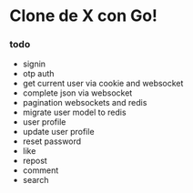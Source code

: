 # Clone de X con Go!

### todo

-   signin
-   otp auth
-   get current user via cookie and websocket
-   complete json via websocket
-   pagination websockets and redis
-   migrate user model to redis
-   user profile
-   update user profile
-   reset password
-   like
-   repost
-   comment
-   search
